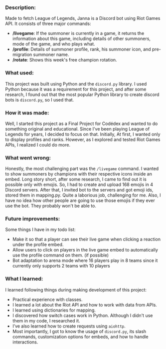 ### Description: 
Made to fetch League of Legends, Janna is a Discord bot using Riot Games API.
It consists of three major commands: 
- **/livegame**: If the summoner is currently in a game, it returns the information about this game, including details of other summoners, mode of the game, and who plays what.
- **/profile**: Details of summoner profile, rank, his summoner icon, and pre-migration summoner name.
- **/rotate**: Shows this week's free champion rotation.

### What used:
This project was built using Python and the `discord.py` library.
I used Python because it was a requirement for this project, and after some research, I found out that the most popular Python library to create discord bots is `discord.py`, so I  used that.

### How it was made:
Well, I started this project as a Final Project for Codédex and wanted to do something original and educational. Since I've been playing League of Legends for years, I decided to focus on that. Initially, At first, I wanted only to display profiles and ranks. However, as I explored and tested Riot Games APIs, I realized I could do more.

### What went wrong: 
 Honestly, the most challenging part was the `/livegame` command. I wanted to show summoners by champions with their respective icons inside an embed. Long story short, after some research, I came to find out it is possible only with emojis. So, I had to create and upload 168 emojis in 4 Discord servers. After that, I invited bot to the servers and got emoji ids, stored them in mapping.py. Quite a laborious job, challenging for me. Also, I have no idea how other people are going to use those emojis if they ever use the bot. They probably won't be able to.

### Future improvements:
Some things I have in my todo list:
- Make it so that a player can see their live game when clicking a reaction under the profile embed.
- Allow users to click on players in the live game embed to automatically use the profile command on them. (if possible)
- Bot adaptation to arena mode where 16 players play in 8 teams since it currently only supports 2 teams with 10 players

### What I learned:
 I learned following things during making development of this project:
- Practical experience with classes.
- I learned a lot about the Riot API and how to work with data from APIs.
- I learned using dictionaries for mapping.
- I discovered how switch cases work in Python. Although I didn't use them in my code, I researched it.
- I’ve also learned how to create requests using `aiohttp`.
- Most importantly, I got to know the usage of `discord.py`, its slash commands, customization options for embeds, and how to handle interactions.
